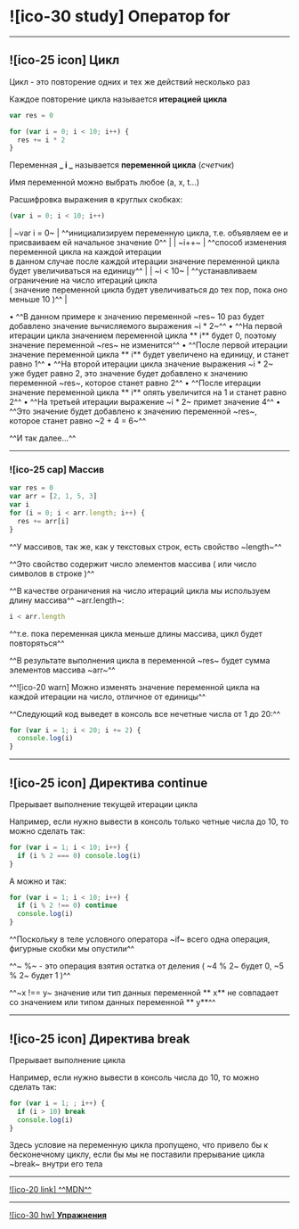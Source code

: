 # ![ico-30 study] Оператор for

_________________________________________________________

## ![ico-25 icon] Цикл

Цикл - это повторение одних и тех же действий несколько раз

Каждое повторение цикла называется **итерацией цикла**

~~~js
var res = 0

for (var i = 0; i < 10; i++) {
  res += i * 2
}
~~~

Переменная **_ i _**  называется **переменной цикла** (_счетчик_)

Имя переменной можно выбрать любое (a, x, t...)

Расшифровка выражения в круглых скобках:

~~~js
(var i = 0; i < 10; i++)
~~~

| ~var i = 0~ | ^^инициализируем переменную цикла, т.е. объявляем ее и присваиваем ей начальное значение 0^^ |
| ~i++~ | ^^способ изменения переменной цикла на каждой итерации<br>в данном случае после каждой итерации значение переменной цикла будет увеличиваться на единицу^^ |
| ~i < 10~ | ^^устанавливаем ограничение на число итераций цикла<br>( значение переменной цикла будет увеличиваться до тех пор, пока оно меньше 10 )^^ |

• ^^В данном примере к значению переменной ~res~ 10 раз будет добавлено значение вычисляемого выражения  ~i * 2~^^
• ^^На первой итерации цикла значением переменной цикла ** i** будет 0, поэтому значение переменной ~res~ не изменится^^
• ^^После первой итерации значение переменной цикла ** i** будет увеличено на единицу, и станет равно 1^^
• ^^На второй итерации цикла значение выражения  ~i * 2~ уже будет равно 2, это значение будет добавлено к значению переменной ~res~, которое станет равно 2^^
• ^^После итерации значение переменной цикла ** i** опять увеличится на 1 и станет равно 2^^
• ^^На третьей итерации выражение  ~i * 2~ примет значение 4^^
• ^^Это значение будет добавлено к значению переменной ~res~, которое станет равно ~2 + 4 = 6~^^

^^И так далее...^^

____________________________________________________________________

### ![ico-25 cap] Массив

~~~js
var res = 0
var arr = [2, 1, 5, 3]
var i
for (i = 0; i < arr.length; i++) {
  res += arr[i]
}
~~~

^^У массивов, так же, как у текстовых строк, есть свойство ~length~^^

^^Это свойство содержит число элементов массива ( или число символов в строке )^^

^^В качестве ограничения на число итераций цикла мы используем длину массива^^ ~arr.length~:

~~~js
i < arr.length
~~~

^^т.е. пока переменная цикла меньше длины массива, цикл будет повторяться^^

^^В результате выполнения цикла в переменной ~res~ будет сумма элементов массива ~arr~^^

^^![ico-20 warn] Можно изменять значение переменной цикла на каждой итерации на число, отличное от единицы^^

^^Следующий код выведет в консоль все нечетные числа от 1 до 20:^^

~~~js
for (var i = 1; i < 20; i += 2) {
  console.log(i)
}
~~~

_____________________________________________________________________

## ![ico-25 icon] Директива continue

Прерывает выполнение текущей итерации цикла

Например, если нужно вывести в консоль только четные числа до 10, то можно сделать так:

~~~js
for (var i = 1; i < 10; i++) {
  if (i % 2 === 0) console.log(i)
}
~~~

А можно и так:

~~~js
for (var i = 1; i < 10; i++) {
  if (i % 2 !== 0) continue
  console.log(i)
}
~~~

^^Поскольку в теле условного оператора  ~if~  всего одна операция, фигурные скобки мы опустили^^

^^~ %~ - это операция взятия остатка от деления ( ~4 % 2~ будет 0, ~5 % 2~ будет 1 )^^

^^~x !== y~  значение или тип данных переменной ** x** не совпадает со значением или типом данных переменной ** y**^^

_____________________________________________________________________

## ![ico-25 icon] Директива break

Прерывает выполнение цикла

Например, если нужно вывести в консоль  числа до 10, то можно сделать так:

~~~js
for (var i = 1; ; i++) {
  if (i > 10) break
  console.log(i)
}
~~~

Здесь условие на переменную цикла пропущено, что привело бы к бесконечному циклу, если бы мы не поставили прерывание цикла ~break~ внутри его тела

____________________________________________________________________

[![ico-20 link] ^^MDN^^](https://developer.mozilla.org/ru/docs/Web/JavaScript/Guide/%D0%A6%D0%B8%D0%BA%D0%BB%D1%8B_%D0%B8_%D0%B8%D1%82%D0%B5%D1%80%D0%B0%D1%86%D0%B8%D0%B8)

__________________________

[![ico-30 hw] **Упражнения**](https://docs.google.com/forms/d/e/1FAIpQLSdsKuS6kG1r5O3H62G_m32NK8a88jmFmJ5e4N2uAiDLAb31xQ/viewform)
